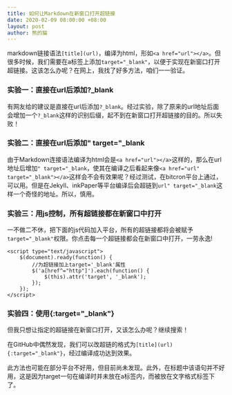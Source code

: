 ```yaml
---
title: 如何让Markdown在新窗口打开超链接
date: 2020-02-09 08:00:00 +08:00
layout: post
author: 熊的猫
---
```


markdown链接语法`[title](url)`，编译为html，形如`<a href="url"></a>`。但很多时候，我们需要在a标签上添加`target="_blank"`，以便于实现在新窗口打开超链接。这该怎么办呢？在网上，我找了好多方法，咱们一一验证。

### 实验一：直接在url后添加?_blank

有网友给的建议是直接在url后添加`?_blank`。经过实验，除了原来的url地址后面会增加一个`?_blank`这样的识别后缀，起不到在新窗口打开超链接的目的。所以失败！

### 实验二：直接在url后添加" target="_blank

由于Markdown连接语法编译为html会是`<a href="url"></a>`这样的，那么在url地址后增加`" target="_blank`，使其在编译之后看起来像`<a href="url" target="_blank"></a>`这样会不会有效果呢？经过测试，在bitcron平台上通过，可以用。但是在Jekyll、inkPaper等平台编译后会超链到`url" target="_blank`这样一个奇怪的地址。所以，慎用。

### 实验三：用js控制，所有超链接都在新窗口中打开

一不做二不休，把下面的js代码加入平台，所有的超链接都将会被赋予`target="_blank"`权限。你点击每一个超链接都会在新窗口中打开，一劳永逸!

    <script type="text/javascript">
    	$(document).ready(function() {
    	    //为超链接加上target='_blank'属性
    		$('a[href^="http"]').each(function() {
    			$(this).attr('target', '_blank');
    		});
    	});
    </script>

### 实验四：使用{:target="_blank"}

但我只想让指定的超链接在新窗口打开，又该怎么办呢？继续搜索！

在GitHub中偶然发现，我们可以改超链的格式为`[title](url){:target="_blank"}`，经过编译成功达到效果。

此方法也可能在部分平台不好用，但目前尚未发现。此外，在标题中该语句并不好用，这是因为target一句在编译时并未放在a标签内，而被放在文字格式标签下了。